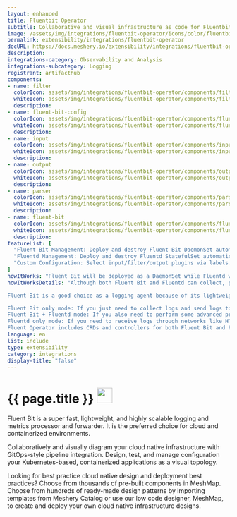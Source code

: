 ```yaml
---
layout: enhanced
title: Fluentbit Operator
subtitle: Collaborative and visual infrastructure as code for Fluentbit Operator
image: /assets/img/integrations/fluentbit-operator/icons/color/fluentbit-operator-color.svg
permalink: extensibility/integrations/fluentbit-operator
docURL: https://docs.meshery.io/extensibility/integrations/fluentbit-operator
description: 
integrations-category: Observability and Analysis
integrations-subcategory: Logging
registrant: artifacthub
components: 
- name: filter
  colorIcon: assets/img/integrations/fluentbit-operator/components/filter/icons/color/filter-color.svg
  whiteIcon: assets/img/integrations/fluentbit-operator/components/filter/icons/white/filter-white.svg
  description: 
- name: fluent-bit-config
  colorIcon: assets/img/integrations/fluentbit-operator/components/fluent-bit-config/icons/color/fluent-bit-config-color.svg
  whiteIcon: assets/img/integrations/fluentbit-operator/components/fluent-bit-config/icons/white/fluent-bit-config-white.svg
  description: 
- name: input
  colorIcon: assets/img/integrations/fluentbit-operator/components/input/icons/color/input-color.svg
  whiteIcon: assets/img/integrations/fluentbit-operator/components/input/icons/white/input-white.svg
  description: 
- name: output
  colorIcon: assets/img/integrations/fluentbit-operator/components/output/icons/color/output-color.svg
  whiteIcon: assets/img/integrations/fluentbit-operator/components/output/icons/white/output-white.svg
  description: 
- name: parser
  colorIcon: assets/img/integrations/fluentbit-operator/components/parser/icons/color/parser-color.svg
  whiteIcon: assets/img/integrations/fluentbit-operator/components/parser/icons/white/parser-white.svg
  description: 
- name: fluent-bit
  colorIcon: assets/img/integrations/fluentbit-operator/components/fluent-bit/icons/color/fluent-bit-color.svg
  whiteIcon: assets/img/integrations/fluentbit-operator/components/fluent-bit/icons/white/fluent-bit-white.svg
  description: 
featureList: [
  "Fluent Bit Management: Deploy and destroy Fluent Bit DaemonSet automatically.",
  "Fluentd Management: Deploy and destroy Fluentd StatefulSet automatically.",
  "Custom Configuration: Select input/filter/output plugins via labels."
]
howItWorks: "Fluent Bit will be deployed as a DaemonSet while Fluentd will be deployed as a StatefulSet. "
howItWorksDetails: "Although both Fluent Bit and Fluentd can collect, process(parse and filter) and then forward log to the final destinations, still they have strengths in different aspects.

Fluent Bit is a good choice as a logging agent because of its lightweight and efficiency, while Fluentd is more powerful to perform advanced processing on logs because of its rich plugins.

Fluent Bit only mode: If you just need to collect logs and send logs to the final destinations, all you need is Fluent Bit.
Fluent Bit + Fluentd mode: If you also need to perform some advanced processing on the logs collected or send to more sinks, then you also need Fluentd.
Fluentd only mode: If you need to receive logs through networks like HTTP or Syslog and then process and send the log to the final sinks, you only need Fluentd.
Fluent Operator includes CRDs and controllers for both Fluent Bit and Fluentd which allows you to config your log processing pipelines in the 3 modes mentioned above as you wish."
language: en
list: include
type: extensibility
category: integrations
display-title: "false"
---
```

<h1>{{ page.title }} <img src="{{ page.image }}" style="width: 35px; height: 35px;" /></h1>

<p>
Fluent Bit is a super fast, lightweight, and highly scalable logging and metrics processor and forwarder. It is the preferred choice for cloud and containerized environments.
</p>
<p>
    Collaboratively and visually diagram your cloud native infrastructure with GitOps-style pipeline integration. Design, test, and manage configuration your Kubernetes-based, containerized applications as a visual topology.
</p>
<p>
    Looking for best practice cloud native design and deployment best practices? Choose from thousands of pre-built components in MeshMap. Choose from hundreds of ready-made design patterns by importing templates from Meshery Catalog or use our low code designer, MeshMap, to create and deploy your own cloud native infrastructure designs.
</p>
